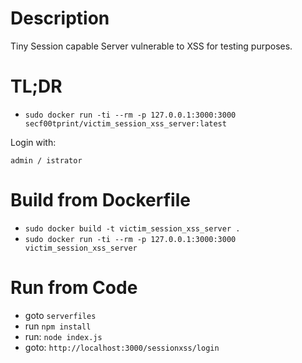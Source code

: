 # Description

Tiny Session capable Server vulnerable to XSS for testing purposes.

# TL;DR

- `sudo docker run -ti --rm -p 127.0.0.1:3000:3000 secf00tprint/victim_session_xss_server:latest`

Login with:  

```
admin / istrator
```

# Build from Dockerfile

- `sudo docker build -t victim_session_xss_server .`
- `sudo docker run -ti --rm -p 127.0.0.1:3000:3000 victim_session_xss_server`

# Run from Code

- goto `serverfiles`
- run `npm install`
- run: `node index.js`
- goto: `http://localhost:3000/sessionxss/login`
